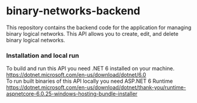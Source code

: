 # binary-networks-backend
This repository contains the backend code for the application for managing binary logical networks. This API allows you to create, edit, and delete binary logical networks.

### Installation and local run
To build and run this API you need .NET 6 installed on your machine. https://dotnet.microsoft.com/en-us/download/dotnet/6.0 <br>
To run built binaries of this API locally you need ASP.NET 6 Runtime https://dotnet.microsoft.com/en-us/download/dotnet/thank-you/runtime-aspnetcore-6.0.25-windows-hosting-bundle-installer
